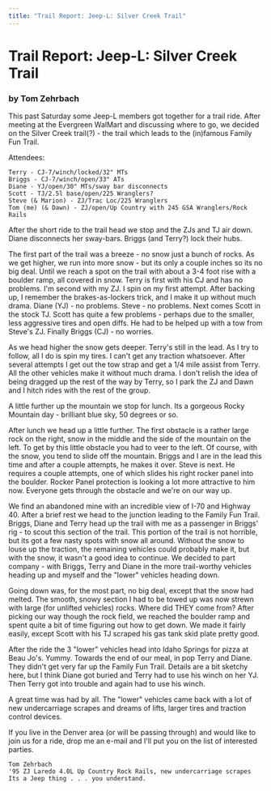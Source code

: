 ```yaml
---
title: "Trail Report: Jeep-L: Silver Creek Trail"
---
```

# Trail Report: Jeep-L: Silver Creek Trail

### by Tom Zehrbach

This past Saturday some Jeep-L members got together for a trail ride. After meeting at the Evergreen WalMart and discussing where to go, we decided on the Silver Creek trail(?) - the trail which leads to the (in)famous Family Fun Trail. 

Attendees: 

    Terry - CJ-7/winch/locked/32" MTs
    Briggs - CJ-7/winch/open/33" ATs
    Diane - YJ/open/30" MTs/sway bar disconnects
    Scott - TJ/2.5l base/open/225 Wranglers?
    Steve (& Marion) - ZJ/Trac Loc/225 Wranglers
    Tom (me) (& Dawn) - ZJ/open/Up Country with 245 GSA Wranglers/Rock Rails

After the short ride to the trail head we stop and the ZJs and TJ air down. Diane disconnects her sway-bars. Briggs (and Terry?) lock their hubs. 

The first part of the trail was a breeze - no snow just a bunch of rocks. As we get higher, we run into more snow - but its only a couple inches so its no big deal. Until we reach a spot on the trail with about a 3-4 foot rise with a boulder ramp, all covered in snow. Terry is first with his CJ and has no problems. I'm second with my ZJ. I spin on my first attempt. After backing up, I remember the brakes-as-lockers trick, and I make it up without much drama. Diane (YJ) - no problems. Steve - no problems. Next comes Scott in the stock TJ. Scott has quite a few problems - perhaps due to the smaller, less aggressive tires and open diffs. He had to be helped up with a tow from Steve's ZJ. Finally Briggs (CJ) - no worries. 

As we head higher the snow gets deeper. Terry's still in the lead. As I try to follow, all I do is spin my tires. I can't get any traction whatsoever. After several attempts I get out the tow strap and get a 1/4 mile assist from Terry. All the other vehicles make it without much drama. I don't relish the idea of being dragged up the rest of the way by Terry, so I park the ZJ and Dawn and I hitch rides with the rest of the group. 

A little further up the mountain we stop for lunch. Its a gorgeous Rocky Mountain day - brilliant blue sky, 50 degrees or so. 

After lunch we head up a little further. The first obstacle is a rather large rock on the right, snow in the middle and the side of the mountain on the left. To get by this little obstacle you had to veer to the left. Of course, with the snow, you tend to slide off the mountain. Briggs and I are in the lead this time and after a couple attempts, he makes it over. Steve is next. He requires a couple attempts, one of which slides his right rocker panel into the boulder. Rocker Panel protection is looking a lot more attractive to him now. Everyone gets through the obstacle and we're on our way up. 

We find an abandoned mine with an incredible view of I-70 and Highway 40\. After a brief rest we head to the junction leading to the Family Fun Trail. Briggs, Diane and Terry head up the trail with me as a passenger in Briggs' rig - to scout this section of the trail. This portion of the trail is not horrible, but its got a few nasty spots with snow all around. Without the snow to louse up the traction, the remaining vehicles could probably make it, but with the snow, it wasn't a good idea to continue. We decided to part company - with Briggs, Terry and Diane in the more trail-worthy vehicles heading up and myself and the "lower" vehicles heading down. 

Going down was, for the most part, no big deal, except that the snow had melted. The smooth, snowy section I had to be towed up was now strewn with large (for unlifted vehicles) rocks. Where did THEY come from? After picking our way though the rock field, we reached the boulder ramp and spent quite a bit of time figuring out how to get down. We made it fairly easily, except Scott with his TJ scraped his gas tank skid plate pretty good. 

After the ride the 3 "lower" vehicles head into Idaho Springs for pizza at Beau Jo's. Yummy. Towards the end of our meal, in pop Terry and Diane. They didn't get very far up the Family Fun Trail. Details are a bit sketchy here, but I think Diane got buried and Terry had to use his winch on her YJ. Then Terry got into trouble and again had to use his winch. 

A great time was had by all. The "lower" vehicles came back with a lot of new undercarriage scrapes and dreams of lifts, larger tires and traction control devices. 

If you live in the Denver area (or will be passing through) and would like to join us for a ride, drop me an e-mail and I'll put you on the list of interested parties. 

    Tom Zehrbach
    '95 ZJ Laredo 4.0L Up Country Rock Rails, new undercarriage scrapes
    Its a Jeep thing . . . you understand.